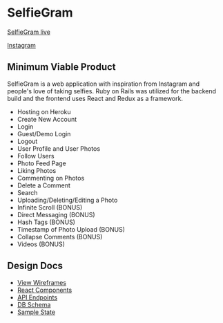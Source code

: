 # SelfieGram

[SelfieGram live][heroku]

[heroku]: http://www.herokuapp.com

[Instagram][instagram]

[instagram]: https://www.instagram.com/

## Minimum Viable Product

SelfieGram is a web application with inspiration from Instagram and people's love of taking selfies.  Ruby on Rails was utilized for the backend build and the frontend uses React and Redux as a framework.  

- Hosting on Heroku
- Create New Account
- Login
- Guest/Demo Login
- Logout
- User Profile and User Photos
- Follow Users
- Photo Feed Page
- Liking Photos
- Commenting on Photos
- Delete a Comment
- Search
- Uploading/Deleting/Editing a Photo
- Infinite Scroll (BONUS)
- Direct Messaging (BONUS)
- Hash Tags (BONUS)
- Timestamp of Photo Upload (BONUS)
- Collapse Comments (BONUS)
- Videos (BONUS)

## Design Docs

- [View Wireframes](/wireframes)
- [React Components](component-hierarchy.md)
- [API Endpoints](api-endpoints.md)
- [DB Schema](schema.md)
- [Sample State](sample-state.md)
